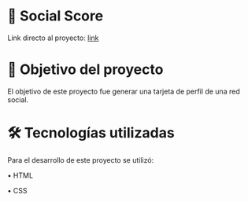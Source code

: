 # :selfie:	Social Score
Link directo al proyecto: [link](https://lordlez.github.io/social-score/)


# 📝 Objetivo del proyecto
El objetivo de este proyecto fue generar una tarjeta de perfil de una red social.

# :hammer_and_wrench: Tecnologías utilizadas
Para el desarrollo de este proyecto se utilizó:

• HTML

• CSS
